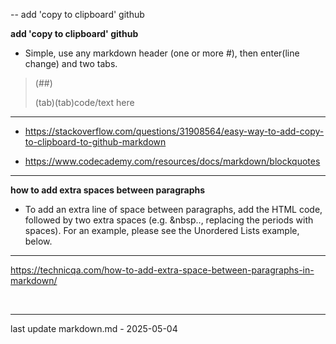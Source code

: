 -- add 'copy to clipboard' github

**add 'copy to clipboard' github**

- Simple, use any markdown header (one or more #), then enter(line change) and two tabs.

>
> (##)
>>
> (tab)(tab)code/text here
>
___
- https://stackoverflow.com/questions/31908564/easy-way-to-add-copy-to-clipboard-to-github-markdown

- https://www.codecademy.com/resources/docs/markdown/blockquotes
____

**how to add extra spaces between paragraphs**

- To add an extra line of space between paragraphs, add the HTML code, followed by two extra spaces (e.g. &nbsp.., replacing the periods with spaces). For an example, please see the Unordered Lists example, below.

____
https://technicqa.com/how-to-add-extra-space-between-paragraphs-in-markdown/

&nbsp;
&nbsp;
&nbsp;
&nbsp;
&nbsp;
___
last update markdown.md - 2025-05-04
